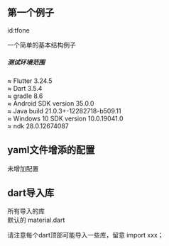 

## 第一个例子
id:tfone

一个简单的基本结构例子

##### 测试环境范围

≈ Flutter 3.24.5 <br/>
≈ Dart 3.5.4 <br/>
≈ gradle 8.6<br/>
≈ Android SDK version 35.0.0<br/>
≈ Java build 21.0.3+-12282718-b509.11<br/>
≈ Windows 10 SDK version 10.0.19041.0<br/>
≈ ndk 28.0.12674087

## yaml文件增添的配置

未增加配置

## dart导入库

所有导入的库<br/>
默认的 material.dart

请注意每个dart顶部可能导入一些库，留意 import xxx；

